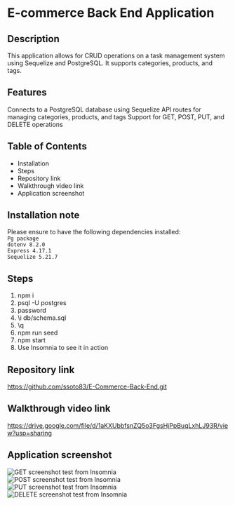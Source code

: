 # E-commerce Back End Application    
## Description  

This application allows for CRUD operations on a task management system using Sequelize and PostgreSQL. It supports categories, products, and tags.

## Features
Connects to a PostgreSQL database using Sequelize
API routes for managing categories, products, and tags
Support for GET, POST, PUT, and DELETE operations  

## Table of Contents    

* Installation    
* Steps   
* Repository link     
* Walkthrough video link       
* Application screenshot    

## Installation note    

Please ensure to have the following dependencies installed:    
`Pg package`  
`dotenv 8.2.0`  
`Express 4.17.1`   
`Sequelize 5.21.7`   

## Steps 
1. npm i   
2. psql -U postgres  
4. password  
5. \i db/schema.sql    
6. \q   
7. npm run seed 
8. npm start  
9. Use Insomnia to see it in action    

##  Repository link  

https://github.com/ssoto83/E-Commerce-Back-End.git  


## Walkthrough video link

https://drive.google.com/file/d/1aKXUbbfsnZQ5o3FgsHjPpBuqLxhLJ93R/view?usp=sharing  

## Application screenshot  

![GET screenshot test from Insomnia](../E-CommerceBackEnd/Insomnia-test-images/GET.png)    
![POST screenshot test from Insomnia](../E-CommerceBackEnd/Insomnia-test-images/POST.png)  
![PUT screenshot test from Insomnia](../E-CommerceBackEnd/Insomnia-test-images/PUT.png)  
![DELETE screenshot test from Insomnia](../E-CommerceBackEnd/Insomnia-test-images/DELETE.png)  
 

